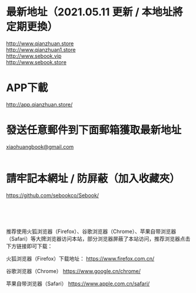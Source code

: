 # 最新地址（2021.05.11 更新 / 本地址將定期更換）
http://www.qianzhuan.store
</br>
http://www.qianzhuan1.store
</br>
http://www.sebook.vip
</br>
http://www.sebook.store
</br>
# APP下載
http://app.qianzhuan.store/
</br>

# 發送任意郵件到下面郵箱獲取最新地址
xiaohuangbook@gmail.com
</br></br>

# 請牢記本網址 / 防屏蔽（加入收藏夾）
https://github.com/sebookco/Sebook/

</br></br></br>




推荐使用火狐浏览器（Firefox）、谷歌浏览器（Chrome）、苹果自带浏览器（Safari）等大牌浏览器访问本站，部分浏览器屏蔽了本站访问，推荐浏览器点击下方链接即可下载：

火狐浏览器（Firefox）下载地址： https://www.firefox.com.cn/

谷歌浏览器（Chrome） https://www.google.cn/chrome/

苹果自带浏览器（Safari） https://www.apple.com.cn/safari/
